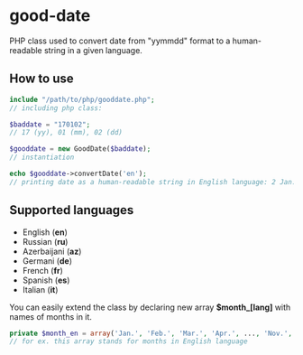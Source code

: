 # good-date
PHP class used to convert date from "yymmdd" format to a human-readable string in a given language.
## How to use
```php
include "/path/to/php/gooddate.php";
// including php class:

$baddate = "170102";
// 17 (yy), 01 (mm), 02 (dd) 

$gooddate = new GoodDate($baddate);
// instantiation

echo $gooddate->convertDate('en');
// printing date as a human-readable string in English language: 2 Jan. 2017
```
## Supported languages
<ul>
<li>English (<b>en</b>)</li>
<li>Russian (<b>ru</b>)</li>
<li>Azerbaijani (<b>az</b>)</li>
<li>Germani (<b>de</b>)</li>
<li>French (<b>fr</b>)</li>
<li>Spanish (<b>es</b>)</li>
<li>Italian (<b>it</b>)</li>
</ul>

You can easily extend the class by declaring new array <b>$month_[lang]</b> with names of months in it.
```php
private $month_en = array('Jan.', 'Feb.', 'Mar.', 'Apr.', ..., 'Nov.', 'Dec.');
// for ex. this array stands for months in English language
```


